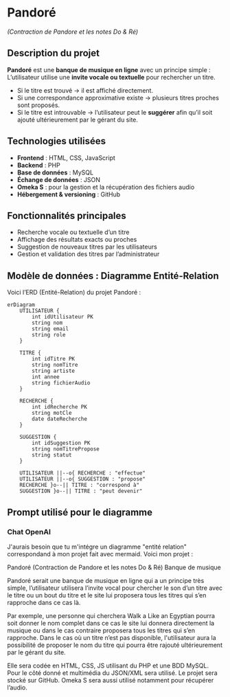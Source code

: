 #  Pandoré  
*(Contraction de Pandore et les notes Do & Ré)*  

##  Description du projet
**Pandoré** est une **banque de musique en ligne** avec un principe simple :  
L’utilisateur utilise une **invite vocale ou textuelle** pour rechercher un titre.  

- Si le titre est trouvé → il est affiché directement.  
- Si une correspondance approximative existe → plusieurs titres proches sont proposés.  
- Si le titre est introuvable → l’utilisateur peut le **suggérer** afin qu’il soit ajouté ultérieurement par le gérant du site.  

##  Technologies utilisées
- **Frontend** : HTML, CSS, JavaScript  
- **Backend** : PHP  
- **Base de données** : MySQL  
- **Échange de données** : JSON  
- **Omeka S** : pour la gestion et la récupération des fichiers audio  
- **Hébergement & versioning** : GitHub  

##  Fonctionnalités principales
- Recherche vocale ou textuelle d’un titre  
- Affichage des résultats exacts ou proches  
- Suggestion de nouveaux titres par les utilisateurs  
- Gestion et validation des titres par l’administrateur  

##  Modèle de données : Diagramme Entité-Relation
Voici l’ERD (Entité-Relation) du projet Pandoré :  

```mermaid
erDiagram
    UTILISATEUR {
        int idUtilisateur PK
        string nom
        string email
        string role
    }

    TITRE {
        int idTitre PK
        string nomTitre
        string artiste
        int annee
        string fichierAudio
    }

    RECHERCHE {
        int idRecherche PK
        string motCle
        date dateRecherche
    }

    SUGGESTION {
        int idSuggestion PK
        string nomTitrePropose
        string statut
    }

    UTILISATEUR ||--o{ RECHERCHE : "effectue"
    UTILISATEUR ||--o{ SUGGESTION : "propose"
    RECHERCHE }o--|| TITRE : "correspond à"
    SUGGESTION }o--|| TITRE : "peut devenir"

```
## Prompt utilisé pour le diagramme

### Chat OpenAI

J'aurais besoin que tu m'intégre un diagramme "entité relation" correspondand à mon projet fait avec mermaid. 
Voici mon projet : 

Pandoré (Contraction de Pandore et les notes Do & Ré) 
Banque de musique 

Pandoré serait une banque de musique en ligne qui a un principe très simple, l’utilisateur utilisera l’invite vocal pour chercher le son d’un titre avec le titre ou un bout du titre et le site lui proposera tous les titres qui s’en rapproche dans ce cas là. 

Par exemple, une personne qui cherchera Walk a Like an Egyptian pourra soit donner le nom complet dans ce cas le site lui donnera directement la musique ou dans le cas contraire proposera tous les titres qui s’en rapproche. 
Dans le cas où un titre n’est pas disponible, l'utilisateur aura la possibilité de proposer le nom du titre qui pourra être rajouté ultérieurement par le gérant du site. 

Elle sera codée en HTML, CSS, JS utilisant du PHP et une BDD MySQL. Pour le côté donné et multimédia du JSON/XML sera utilisé. Le projet sera stocké sur GitHub. Omeka S sera aussi utilisé notamment pour récupérer l’audio.
